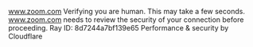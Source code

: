 www.zoom.com
Verifying you are human. This may take a few seconds.
www.zoom.com needs to review the security of your connection before proceeding.
Ray ID: 8d7244a7bf139e65
Performance & security by Cloudflare